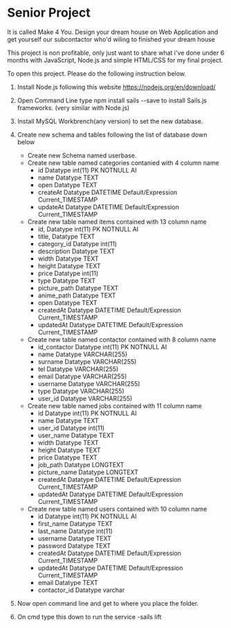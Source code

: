 # Senior Project
It is called Make 4 You.
Design your dream house on Web Application and get yourself our subcontactor who'd wiling to finished your dream house

This project is non profitable, only just want to share what i've done under 6 months with JavaScript,
Node.js and simple HTML/CSS for my final project.  

To open this project. Please do the following instruction below.
1. Install Node.js following this website https://nodejs.org/en/download/ 
2. Open Command Line type npm install sails --save to install Sails.js frameworks. (very similar with Node.js)
3. Install MySQL Workbrench(any version) to set the new database.
4. Create new schema and tables following the list of database down below
   - Create new Schema named userbase. 
   - Create new table named categories contanied with 4 column name   
     - id           Datatype int(11)  PK NOTNULL AI 
     - name         Datatype TEXT     
     - open         Datatype TEXT
     - createAt     Datatype DATETIME Default/Expression Current_TIMESTAMP
     - updateAt     Datatype DATETIME Default/Expression Current_TIMESTAMP
   - Create new table named items contained with 13 column name
     - id,          Datatype int(11)  PK NOTNULL AI
     - title,       Datatype TEXT     
     - category_id  Datatype int(11)
     - description  Datatype TEXT
     - width        Datatype TEXT
     - height       Datatype TEXT
     - price        Datatype int(11)
     - type         Datatype TEXT
     - picture_path Datatype TEXT
     - anime_path   Datatype TEXT
     - open         Datatype TEXT
     - createdAt    Datatype DATETIME Default/Expression Current_TIMESTAMP
     - updatedAt    Datatype DATETIME Default/Expression Current_TIMESTAMP
   - Create new table named contactor contained with 8 column name
     - id_contactor Datatype int(11)  PK NOTNULL AI
     - name         Datatype VARCHAR(255) 
     - surname      Datatype VARCHAR(255) 
     - tel          Datatype VARCHAR(255) 
     - email        Datatype VARCHAR(255) 
     - username     Datatype VARCHAR(255) 
     - type         Datatype VARCHAR(255) 
     - user_id      Datatype VARCHAR(255) 
   - Create new table named jobs contained with 11 column name
     - id           Datatype int(11)  PK NOTNULL AI
     - name         Datatype TEXT     
     - user_id      Datatype int(11)
     - user_name    Datatype TEXT
     - width        Datatype TEXT
     - height       Datatype TEXT
     - price        Datatype TEXT
     - job_path     Datatype LONGTEXT
     - picture_name Datatype LONGTEXT
     - createdAt    Datatype DATETIME Default/Expression Current_TIMESTAMP
     - updatedAt    Datatype DATETIME Default/Expression Current_TIMESTAMP
   - Create new table named users contained with 10 column name
     - id           Datatype int(11)  PK NOTNULL AI
     - first_name   Datatype TEXT     
     - last_name    Datatype int(11)
     - username     Datatype TEXT
     - password     Datatype TEXT
     - createdAt    Datatype DATETIME Default/Expression Current_TIMESTAMP
     - updatedAt    Datatype DATETIME Default/Expression Current_TIMESTAMP
     - email        Datatype TEXT
     - contactor_id Datatype varchar
     
5. Now open command line and get to where you place the folder.
6. On cmd type this down to run the service   -sails lift
